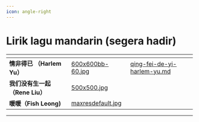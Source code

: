 ```yaml
---
icon: angle-right
---
```


# Lirik lagu mandarin (segera hadir)



<table data-view="cards"><thead><tr><th></th><th data-hidden data-card-cover data-type="files"></th><th data-hidden data-card-target data-type="content-ref"></th></tr></thead><tbody><tr><td><strong>情非得已 （Harlem Yu）</strong></td><td><a href="../.gitbook/assets/600x600bb-60.jpg">600x600bb-60.jpg</a></td><td><a href="../tambahan/qing-fei-de-yi-harlem-yu.md">qing-fei-de-yi-harlem-yu.md</a></td></tr><tr><td><strong>我们没有生一起（Rene Liu）</strong></td><td><a href="../.gitbook/assets/500x500.jpg">500x500.jpg</a></td><td></td></tr><tr><td><strong>暖暖（Fish Leong)</strong></td><td><a href="../.gitbook/assets/maxresdefault.jpg">maxresdefault.jpg</a></td><td></td></tr></tbody></table>

***
